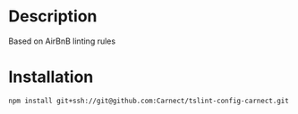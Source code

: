 # Description
Based on AirBnB linting rules

# Installation
```
npm install git+ssh://git@github.com:Carnect/tslint-config-carnect.git
```